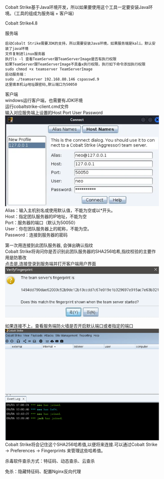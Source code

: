 Cobalt Strike基于Java环境开发，所以如果要使用这个工具一定要安装Java环境。（工具的组成为服务端 + 客户端）

Cobalt Strike4.8

服务端  

    启动Cobalt Strike需要JDK的支持，所以需要安装Java环境，如果服务端是kali，默认安装了java环境  
    文件复制进linux服务器  
    执行ls -l 查看TeamServer跟TeamServerImage是否有执行权限  
    如果TeamServer跟TeamServerImage不具备x执行权限，执行如下命令添加执行权限  
    sudo chmod +x teamserver TeamServerImage  
    启动服务端：  
    sudo ./teamserver 192.168.80.146 cspasswd.9  
    这里填本机ip地址跟密码,默认端口为50050  

客户端  
windows运行客户端，也需要有JDK环境  
运行cobaltstrike-client.cmd文件  
输入对应服务端上设置的Host Port User Password  
![alt text](image-1.png)  
Alias：输入主机别名或使用默认值，不能为空或以*开头。  
Host：指定团队服务器的IP地址，不能为空  
Port：服务器的端口（默认为50050）  
User：你在团队服务器上的昵称，不能为空。  
Password：连接到服务器的密码  

第一次用连接到此团队服务器, 会弹出确认指纹  
Cobalt Strike将询问你是否识别此团队服务器的SHA256哈希,指纹校验的主要作用是防篡改  
点击是,连接登录到服务端并打开客户端用户界面  
![alt text](image-2.png)  

如果连接不上，查看服务端防火墙是否开启默认端口或者指定的端口  
![alt text](image-4.png)  
Cobalt Strike将会记住这个SHA256哈希值,以便将来连接.可以通过Cobalt Strike -> Preferences -> Fingerprints 来管理这些哈希值。  

杀毒软件查杀方式：特征码、动态查杀、云查杀  

免杀：隐藏特征码、配置Nginx反向代理  